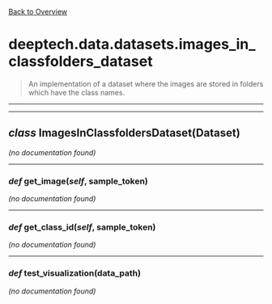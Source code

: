 [Back to Overview](../../../README.md)



# deeptech.data.datasets.images_in_classfolders_dataset

> An implementation of a dataset where the images are stored in folders which have the class names.


---
---
## *class* **ImagesInClassfoldersDataset**(Dataset)

*(no documentation found)*

---
### *def* **get_image**(*self*, sample_token)

*(no documentation found)*

---
### *def* **get_class_id**(*self*, sample_token)

*(no documentation found)*

---
### *def* **test_visualization**(data_path)

*(no documentation found)*

